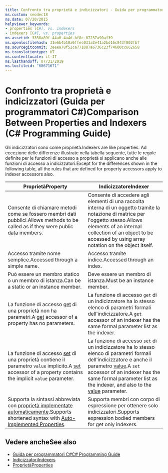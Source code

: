 ```yaml
---
title: Confronto tra proprietà e indicizzatori - Guida per programmatori C#
ms.custom: seodec18
ms.date: 07/20/2015
helpviewer_keywords:
- properties [C#], vs. indexers
- indexers [C#], vs. properties
ms.assetid: 3358a89f-44a0-4a4d-bf8c-07237a90af39
ms.openlocfilehash: 31e6b4b10a6ffec031a2e41a2bd16c843f802fb7
ms.sourcegitcommit: 3eeea78f52ca771087a6736c23f74600cc662658
ms.translationtype: HT
ms.contentlocale: it-IT
ms.lasthandoff: 07/31/2019
ms.locfileid: "68671671"
---
```

# <a name="comparison-between-properties-and-indexers-c-programming-guide"></a><span data-ttu-id="391db-102">Confronto tra proprietà e indicizzatori (Guida per programmatori C#)</span><span class="sxs-lookup"><span data-stu-id="391db-102">Comparison Between Properties and Indexers (C# Programming Guide)</span></span>
<span data-ttu-id="391db-103">Gli indicizzatori sono come proprietà.</span><span class="sxs-lookup"><span data-stu-id="391db-103">Indexers are like properties.</span></span> <span data-ttu-id="391db-104">Ad eccezione delle differenze illustrate nella tabella seguente, tutte le regole definite per le funzioni di accesso a proprietà si applicano anche alle funzioni di accesso a indicizzatori.</span><span class="sxs-lookup"><span data-stu-id="391db-104">Except for the differences shown in the following table, all the rules that are defined for property accessors apply to indexer accessors also.</span></span>  
  
|<span data-ttu-id="391db-105">Proprietà</span><span class="sxs-lookup"><span data-stu-id="391db-105">Property</span></span>|<span data-ttu-id="391db-106">Indicizzatore</span><span class="sxs-lookup"><span data-stu-id="391db-106">Indexer</span></span>|  
|--------------|-------------|  
|<span data-ttu-id="391db-107">Consente di chiamare metodi come se fossero membri dati pubblici.</span><span class="sxs-lookup"><span data-stu-id="391db-107">Allows methods to be called as if they were public data members.</span></span>|<span data-ttu-id="391db-108">Consente di accedere agli elementi di una raccolta interna di un oggetto tramite la notazione di matrice per l'oggetto stesso.</span><span class="sxs-lookup"><span data-stu-id="391db-108">Allows elements of an internal collection of an object to be accessed by using array notation on the object itself.</span></span>|  
|<span data-ttu-id="391db-109">Accesso tramite nome semplice.</span><span class="sxs-lookup"><span data-stu-id="391db-109">Accessed through a simple name.</span></span>|<span data-ttu-id="391db-110">Accesso tramite indice.</span><span class="sxs-lookup"><span data-stu-id="391db-110">Accessed through an index.</span></span>|  
|<span data-ttu-id="391db-111">Può essere un membro statico o un membro di istanza.</span><span class="sxs-lookup"><span data-stu-id="391db-111">Can be a static or an instance member.</span></span>|<span data-ttu-id="391db-112">Deve essere un membro di istanza.</span><span class="sxs-lookup"><span data-stu-id="391db-112">Must be an instance member.</span></span>|  
|<span data-ttu-id="391db-113">La funzione di accesso [get](../../../csharp/language-reference/keywords/get.md) di una proprietà non ha parametri.</span><span class="sxs-lookup"><span data-stu-id="391db-113">A [get](../../../csharp/language-reference/keywords/get.md) accessor of a property has no parameters.</span></span>|<span data-ttu-id="391db-114">La funzione di accesso `get` di un indicizzatore ha lo stesso elenco di parametri formali dell'indicizzatore.</span><span class="sxs-lookup"><span data-stu-id="391db-114">A `get` accessor of an indexer has the same formal parameter list as the indexer.</span></span>|  
|<span data-ttu-id="391db-115">La funzione di accesso [set](../../../csharp/language-reference/keywords/set.md) di una proprietà contiene il parametro `value` implicito.</span><span class="sxs-lookup"><span data-stu-id="391db-115">A [set](../../../csharp/language-reference/keywords/set.md) accessor of a property contains the implicit `value` parameter.</span></span>|<span data-ttu-id="391db-116">La funzione di accesso `set` di un indicizzatore ha lo stesso elenco di parametri formali dell'indicizzatore e anche il parametro [value](../../../csharp/language-reference/keywords/value.md).</span><span class="sxs-lookup"><span data-stu-id="391db-116">A `set` accessor of an indexer has the same formal parameter list as the indexer, and also to the [value](../../../csharp/language-reference/keywords/value.md) parameter.</span></span>|  
|<span data-ttu-id="391db-117">Supporta la sintassi abbreviata con [proprietà implementate automaticamente](../../../csharp/programming-guide/classes-and-structs/auto-implemented-properties.md).</span><span class="sxs-lookup"><span data-stu-id="391db-117">Supports shortened syntax with [Auto-Implemented Properties](../../../csharp/programming-guide/classes-and-structs/auto-implemented-properties.md).</span></span>|<span data-ttu-id="391db-118">Supporta membri con corpo di espressione per ottenere solo indicizzatori.</span><span class="sxs-lookup"><span data-stu-id="391db-118">Supports expression bodied members for get only indexers.</span></span>|  
  
## <a name="see-also"></a><span data-ttu-id="391db-119">Vedere anche</span><span class="sxs-lookup"><span data-stu-id="391db-119">See also</span></span>

- [<span data-ttu-id="391db-120">Guida per programmatori C#</span><span class="sxs-lookup"><span data-stu-id="391db-120">C# Programming Guide</span></span>](../../../csharp/programming-guide/index.md)
- [<span data-ttu-id="391db-121">Indicizzatori</span><span class="sxs-lookup"><span data-stu-id="391db-121">Indexers</span></span>](../../../csharp/programming-guide/indexers/index.md)
- [<span data-ttu-id="391db-122">Proprietà</span><span class="sxs-lookup"><span data-stu-id="391db-122">Properties</span></span>](../../../csharp/programming-guide/classes-and-structs/properties.md)
